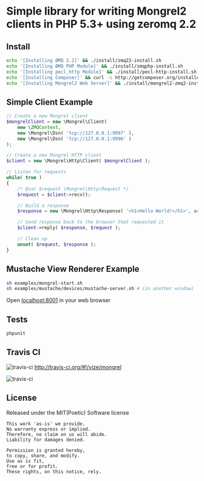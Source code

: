 Simple library for writing Mongrel2 clients in PHP 5.3+ using zeromq 2.2
========================================================================

Install
--------

```bash
echo '[Installing ØMQ 2.2]' && ./install/zmq22-install.sh
echo '[Installing ØMQ PHP Module]' && ./install/zmqphp-install.sh
echo '[Installing pecl_http Module]' && ./install/pecl-http-install.sh
echo '[Installing Composer]' && curl -s http://getcomposer.org/installer | php && php composer.phar install
echo '[Installing Mongrel2 Web Server]' && ./install/mongrel2-zmq2-install.sh
```

Simple Client Example
---------------------

```php
// Create a new Mongrel client
$mongrelClient = new \Mongrel\Client(
    new \ZMQContext,
    new \Mongrel\Dsn( 'tcp://127.0.0.1:9997' ),
    new \Mongrel\Dsn( 'tcp://127.0.0.1:9996' )
);

// Create a new Mongrel HTTP client
$client = new \Mongrel\Http\Client( $mongrelClient );

// Listen for requests
while( true )
{
    /* @var $request \Mongrel\Http\Request */
    $request = $client->recv();

    // Build a response
    $response = new \Mongrel\Http\Response( '<h1>Hello World!</h1>', array( 'Content-Type' => 'text/html' ) );

    // Send response back to the browser that requested it
    $client->reply( $response, $request );

    // Clean up
    unset( $request, $response );
}
```

Mustache View Renderer Example
------------------------------

```bash
sh examples/mongrel-start.sh
sh examples/mustache/devices/mustache-server.sh # (in another window)
```

Open [localhost:8001](http://localhost:8001/) in your web browser

Tests
--------

```bash
phpunit
```

Travis CI
---------

![travis-ci](http://cdn-ak.favicon.st-hatena.com/?url=http%3A%2F%2Fabout.travis-ci.org%2F)&nbsp;http://travis-ci.org/#!/vize/mongrel

![travis-ci](https://secure.travis-ci.org/vize/mongrel.png?branch=master)

License
------------------------

Released under the MIT(Poetic) Software license

    This work 'as-is' we provide.
    No warranty express or implied.
    Therefore, no claim on us will abide.
    Liability for damages denied.

    Permission is granted hereby,
    to copy, share, and modify.
    Use as is fit,
    free or for profit.
    These rights, on this notice, rely.
